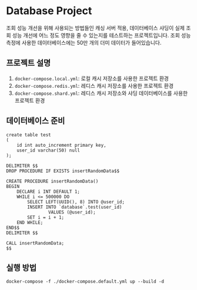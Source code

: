 # Database Project
조회 성능 개선을 위해 사용되는 방법들인 캐싱 서버 적용, 데이터베이스 샤딩이 실제 조회 성능 개선에 어느 정도 영향을 줄 수 있는지를 테스트하는 프로젝트입니다. 
조회 성능 측정에 사용한 데이터베이스에는 50만 개의 더미 데이터가 들어있습니다.

## 프로젝트 설명
1. `docker-compose.local.yml`: 로컬 캐시 저장소를 사용한 프로젝트 환경
2. `docker-compose.redis.yml`: 레디스 캐시 저장소를 사용한 프로젝트 환경
3. `docker-compose.shard.yml`: 레디스 캐시 저장소와 샤딩 데이터베이스를 사용한 프로젝트 환경   

## 데이터베이스 준비
```mysql
create table test
(
    id int auto_increment primary key,
    user_id varchar(50) null
);

DELIMITER $$
DROP PROCEDURE IF EXISTS insertRandomData$$

CREATE PROCEDURE insertRandomData()
BEGIN
    DECLARE i INT DEFAULT 1;
    WHILE i <= 500000 DO
        SELECT LEFT(UUID(), 8) INTO @user_id;
        INSERT INTO `database`.test(user_id)
				VALUES (@user_id);
        SET i = i + 1;
    END WHILE;
END$$
DELIMITER $$

CALL insertRandomData;
$$
```

## 실행 방법
```
docker-compose -f ./docker-compose.default.yml up --build -d
```
